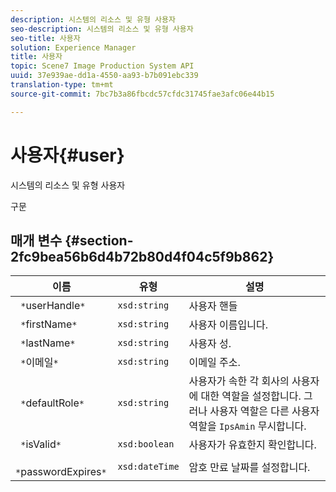 ```yaml
---
description: 시스템의 리소스 및 유형 사용자
seo-description: 시스템의 리소스 및 유형 사용자
seo-title: 사용자
solution: Experience Manager
title: 사용자
topic: Scene7 Image Production System API
uuid: 37e939ae-dd1a-4550-aa93-b7b091ebc339
translation-type: tm+mt
source-git-commit: 7bc7b3a86fbcdc57cfdc31745fae3afc06e44b15

---
```



# 사용자{#user}

시스템의 리소스 및 유형 사용자

구문

## 매개 변수 {#section-2fc9bea56b6d4b72b80d4f04c5f9b862}

| 이름 | 유형 | 설명 |
|---|---|---|
| ` *`userHandle`*` | `xsd:string` | 사용자 핸들 |
| ` *`firstName`*` | `xsd:string` | 사용자 이름입니다. |
| ` *`lastName`*` | `xsd:string` | 사용자 성. |
| ` *`이메일`*` | `xsd:string` | 이메일 주소. |
| ` *`defaultRole`*` | `xsd:string` | 사용자가 속한 각 회사의 사용자에 대한 역할을 설정합니다. 그러나 사용자 역할은 다른 사용자 역할을 `IpsAmin` 무시합니다. |
| ` *`isValid`*` | `xsd:boolean` | 사용자가 유효한지 확인합니다. |
| ` *`passwordExpires`*` | `xsd:dateTime` | 암호 만료 날짜를 설정합니다. |


